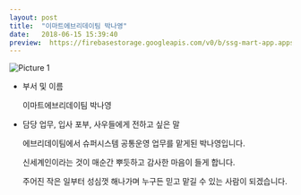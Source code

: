 ```yaml
---
layout: post
title:  "이마트에브리데이팀 박나영"
date:   2018-06-15 15:39:40
preview:  https://firebasestorage.googleapis.com/v0/b/ssg-mart-app.appspot.com/o/%EB%8F%99%EA%B8%B0%EC%82%AC%EC%A7%84%2F191915.jpg?alt=media&token=9b420d70-cd05-49aa-8f6a-3bad76d10feb
---
```


![Picture 1](https://firebasestorage.googleapis.com/v0/b/ssg-mart-app.appspot.com/o/%EB%8F%99%EA%B8%B0%EC%82%AC%EC%A7%84%2F191915.jpg?alt=media&token=9b420d70-cd05-49aa-8f6a-3bad76d10feb)


* 부서 및 이름

    이마트에브리데이팀 박나영

* 담당 업무, 입사 포부, 사우들에게 전하고 싶은 말 

    에브리데이팀에서 슈퍼시스템 공통운영 업무를 맡게된 박나영입니다.

    신세계인이라는 것이 매순간 뿌듯하고 감사한 마음이 들게 합니다.

    주어진 작은 일부터 성심껏 해나가며 누구든 믿고 맡길 수 있는 사람이 되겠습니다.